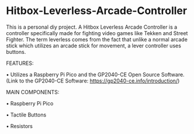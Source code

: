 # Hitbox-Leverless-Arcade-Controller

This is a personal diy project. A Hitbox Leverless Arcade Controller is a controller specifically made for fighting video games like Tekken and Street Fighter. The term leverless comes from the fact that unlike a normal arcade stick which utilizes
an arcade stick for movement, a lever controller uses buttons.

FEATURES:

• Utilizes a Raspberry Pi Pico and the GP2040-CE Open Source Software.
(Link to the GP2040-CE Software: https://gp2040-ce.info/introduction/)


MAIN COMPONENTS:

• Raspberry Pi Pico

• Tactile Buttons

• Resistors
